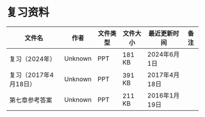 # 复习资料

文件名|作者|文件类型|文件大小|最近更新时间|备注
---|---|---|---|---|---
复习（2024年）|Unknown|PPT|181 KB|2024年6月1日
复习（2017年4月18日）|Unknown|PPT|391 KB|2017年4月18日
第七章参考答案|Unknown|PPT|211 KB|2016年1月19日
